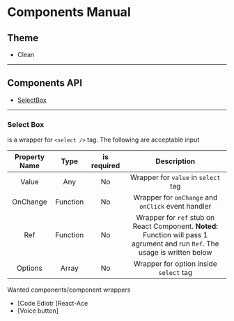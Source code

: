 # Components Manual

## Theme
- Clean

---

## Components API
- [SelectBox](#SelectBox)
---

### <a name="SelectBox"></a>Select Box

is a wrapper for `<select />` tag. The following are acceptable input

| Property Name   | Type | is required |   Description          |
| :-------------: | :--: | :--: |:-----------------:    |
| Value           | Any | No | Wrapper for `value` in `select` tag |
| OnChange | Function | No | Wrapper for `onChange` and `onClick` event handler |
| Ref | Function | No | Wrapper for `ref` stub on React Component. **Noted:** Function will pass 1 agrument and run `Ref`. The usage is written below
| Options | Array | No | Wrapper for option inside `select` tag


Wanted components/component wrappers
- [Code Ediotr ]React-Ace
- [Voice button]